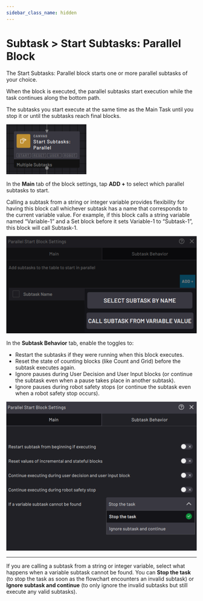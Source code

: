 ```yaml
---
sidebar_class_name: hidden
---
```


# Subtask \> Start Subtasks: Parallel Block

The Start Subtasks: Parallel block starts one or more parallel subtasks of your choice.

When the block is executed, the parallel subtasks start execution while the task continues along the bottom path.

The subtasks you start execute at the same time as the Main Task until you stop it or until the subtasks reach final blocks.

![](../Images/TaskCanvasBlockGlossary/Canvas-StartSubtaskParallel-Block.png)

In the **Main** tab of the block settings, tap **ADD +** to select which parallel subtasks to start.

Calling a subtask from a string or integer variable provides flexibility for having this block call whichever subtask has a name that corresponds to the current variable value. For example, if this block calls a string variable named “Variable-1” and a Set block before it sets Variable-1 to “Subtask-1”, this block will call Subtask-1.

![](../Images/TaskCanvasBlockGlossary/Canvas-StartSubtaskParallel-Settings-Main-Add.png)

In the **Subtask Behavior** tab, enable the toggles to:

-   Restart the subtasks if they were running when this block executes.
-   Reset the state of counting blocks \(like Count and Grid\) before the subtask executes again.
-   Ignore pauses during User Decision and User Input blocks \(or continue the subtask even when a pause takes place in another subtask\).
-   Ignore pauses during robot safety stops \(or continue the subtask even when a robot safety stop occurs\).

![](../Images/TaskCanvasBlockGlossary/Canvas-StartSubtaskParallel-Settings-SubtaskBehavior.png)

---

If you are calling a subtask from a string or integer variable, select what happens when a variable subtask cannot be found. You can **Stop the task** \(to stop the task as soon as the flowchart encounters an invalid subtask\) or **Ignore subtask and continue** \(to only ignore the invalid subtasks but still execute any valid subtasks\).

